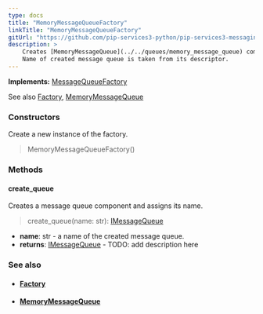```yaml
---
type: docs
title: "MemoryMessageQueueFactory"
linkTitle: "MemoryMessageQueueFactory"
gitUrl: "https://github.com/pip-services3-python/pip-services3-messaging-python"
description: >
    Creates [MemoryMessageQueue](../../queues/memory_message_queue) components by their descriptors.
    Name of created message queue is taken from its descriptor. 
---
```


**Implements:** [MessageQueueFactory](../message_queue_factory)

See also [Factory](../../../components/build/factory), [MemoryMessageQueue](../../queues/memory_message_queue)

### Constructors
Create a new instance of the factory.

> MemoryMessageQueueFactory()

### Methods

#### create_queue
Creates a message queue component and assigns its name.

> create_queue(name: str): [IMessageQueue](../../queues/imessage_queue)

- **name**: str - a name of the created message queue.
- **returns**: [IMessageQueue](../../queues/imessage_queue) - TODO: add description here



### See also
- #### [Factory](../../../components/build/factory)
- #### [MemoryMessageQueue](../../queues/memory_message_queue)
